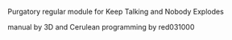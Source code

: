 Purgatory regular module for Keep Talking and Nobody Explodes

manual by 3D and Cerulean
programming by red031000